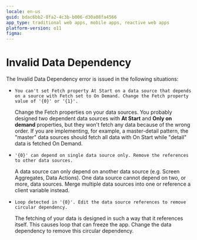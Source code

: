 ```yaml
---
locale: en-us
guid: bdac6bb2-8fa2-4c3b-b006-d30a08fa4566
app_type: traditional web apps, mobile apps, reactive web apps
platform-version: o11
figma:
---
```


# Invalid Data Dependency

The Invalid Data Dependency error is issued in the following situations:

* `You can't set Fetch property At Start on a data source that depends on a source with Fetch set to On Demand. Change the Fetch property value of '{0}' or '{1}'.`

    Change the Fetch properties on your data sources. You probably designed two dependent data sources with **At Start** and **Only on demand** properties, but they won't fetch any data because of the wrong order. If you are implementing, for example, a master-detail pattern, the "master" data sources should fetch all data with On Start while "detail" data is fetched On Demand.  

* `'{0}' can depend on single data source only. Remove the references to other data sources.`
  
    A data source can only depend on another data source (e.g. Screen Aggregates, Data Actions). One data source cannot depend on two, or more, data sources. Merge multiple data sources into one or reference a client variable instead.

* `Loop detected in '{0}'. Edit the data source references to remove circular dependency.`
  
     The fetching of your data is designed in such a way that it references itself. This causes loop that can freeze the app. Change the data dependency to remove this circular dependency.
